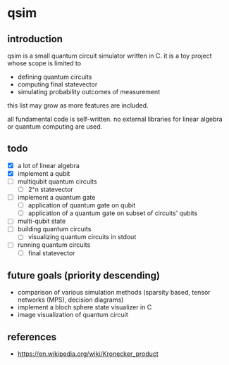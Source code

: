 # qsim

## introduction

qsim is a small quantum circuit simulator written in C. it is a toy project whose scope is limited to

* defining quantum circuits
* computing final statevector
* simulating probability outcomes of measurement

this list may grow as more features are included.

all fundamental code is self-written. no external libraries for linear algebra or quantum computing are used.

## todo

- [x] a lot of linear algebra
- [x] implement a qubit
- [ ] multiqubit quantum circuits
    - [ ] 2^n statevector
- [ ] implement a quantum gate
    - [ ] application of quantum gate on qubit
    - [ ] application of a quantum gate on subset of circuits' qubits
- [ ] multi-qubit state
- [ ] building quantum circuits
    - [ ] visualizing quantum circuits in stdout
- [ ] running quantum circuits
    - [ ] final statevector

## future goals (priority descending)

* comparison of various simulation methods (sparsity based, tensor networks (MPS), decision diagrams)
* implement a bloch sphere state visualizer in C
* image visualization of quantum circuit

## references

- https://en.wikipedia.org/wiki/Kronecker_product